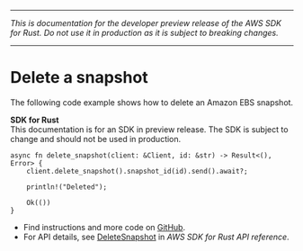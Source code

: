 --------

 *This is documentation for the developer preview release of the AWS SDK for Rust\. Do not use it in production as it is subject to breaking changes\.* 

--------

# Delete a snapshot<a name="ec2_DeleteSnapshot_rust_topic"></a>

The following code example shows how to delete an Amazon EBS snapshot\.

**SDK for Rust**  
This documentation is for an SDK in preview release\. The SDK is subject to change and should not be used in production\.
  

```
async fn delete_snapshot(client: &Client, id: &str) -> Result<(), Error> {
    client.delete_snapshot().snapshot_id(id).send().await?;

    println!("Deleted");

    Ok(())
}
```
+  Find instructions and more code on [GitHub](https://github.com/awsdocs/aws-doc-sdk-examples/tree/main/.rust_alpha/ebs#code-examples)\. 
+  For API details, see [DeleteSnapshot](https://awslabs.github.io/aws-sdk-rust/) in *AWS SDK for Rust API reference*\. 